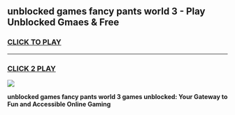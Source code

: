 
## unblocked games fancy pants world 3 - Play Unblocked Gmaes & Free
<h3>
<a href="https://premium.freeplayer.one?title=unblocked_games_fancy_pants_world_3&ref=19F">CLICK TO PLAY</a></h3>
<hr>

<h3>
<a href="https://premium.freeplayer.one?title=unblocked_games_fancy_pants_world_3&ref=19F">CLICK 2 PLAY</a>
  
</h3>

<a href="https://premium.freeplayer.one?title=unblocked_games_fancy_pants_world_3&ref=19F/"><img src="https://clearcache.store/games.png"></a>


**unblocked games fancy pants world 3 games unblocked: Your Gateway to Fun and Accessible Online Gaming**
